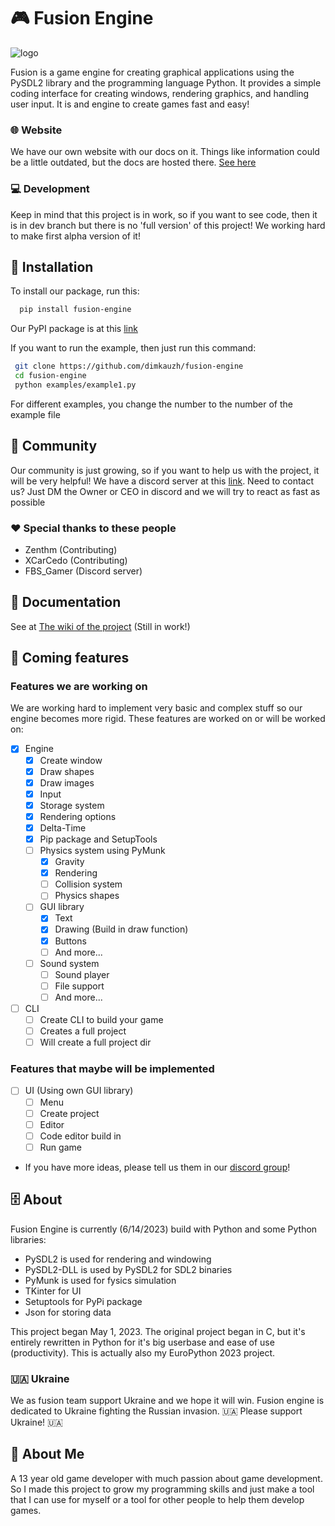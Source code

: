 # 🎮 Fusion Engine

![logo](https://user-images.githubusercontent.com/106883655/233103547-5693b2a3-22b9-4b68-ac2a-7220f16d48df.png)

Fusion is a game engine for creating graphical applications using the PySDL2 library and the programming language Python. It provides a simple coding interface for creating windows,
rendering graphics, and handling user input. It is and engine to create
games fast and easy!

### 🌐 Website

We have our own website with our docs on it. Things like information could be a little outdated, but the docs are hosted there. [See here](https://dimkauzh.github.io/fusion-engine/)

### 💻 Development

Keep in mind that this project is in work, so if you want to see code,
then it is in dev branch but there is no 'full version' of this project!
We working hard to make first alpha version of it!

## 💾 Installation

To install our package, run this:

```bash
  pip install fusion-engine
```

Our PyPI package is at this [link](<https://pypi.org/project/fusion-engine/>)

If you want to run the example, then just run this command:

```bash
 git clone https://github.com/dimkauzh/fusion-engine
 cd fusion-engine
 python examples/example1.py
```

For different examples, you change the number to the number of the example file

## 👥 Community

Our community is just growing, so if you want to help us with the project,
it will be very helpful!
We have a discord server at this [link](https://discord.gg/Smg3CK4ZMc).
Need to contact us? Just DM the Owner or CEO in discord and we will try to react as fast as possible

### ❤️ Special thanks to these people

- Zenthm (Contributing)
- XCarCedo (Contributing)
- FBS_Gamer (Discord server)

## 📃 Documentation

See at [The wiki of the project](https://dimkauzh.github.io/fusion-engine/wiki/wiki.html) (Still in work!)

## 📯 Coming features

### Features we are working on
We are working hard to implement very basic and complex stuff so our engine becomes more rigid. These features are worked on or will be worked on:

- [x] Engine
  - [x] Create window
  - [x] Draw shapes
  - [x] Draw images
  - [x] Input
  - [x] Storage system
  - [x] Rendering options
  - [x] Delta-Time
  - [x] Pip package and SetupTools
  - [ ] Physics system using PyMunk
    - [x] Gravity
    - [x] Rendering
    - [ ] Collision system
    - [ ] Physics shapes
  - [ ] GUI library
    - [x] Text
    - [x] Drawing (Build in draw function)
    - [x] Buttons
    - [ ] And more...
  - [ ] Sound system
    - [ ] Sound player
    - [ ] File support
    - [ ] And more...
- [ ] CLI
  - [ ] Create CLI to build your game
  - [ ] Creates a full project
  - [ ] Will create a full project dir

### Features that maybe will be implemented

- [ ] UI (Using own GUI library)
  - [ ] Menu
  - [ ] Create project
  - [ ] Editor
  - [ ] Code editor build in
  - [ ] Run game

- If you have more ideas, please tell us them in our [discord group](https://discord.gg/Smg3CK4ZMc)!

## 🗄️ About

Fusion Engine is currently (6/14/2023) build with Python and some Python libraries:

- PySDL2 is used for rendering and windowing
- PySDL2-DLL is used by PySDL2 for SDL2 binaries
- PyMunk is used for fysics simulation
- TKinter for UI
- Setuptools for PyPi package
- Json for storing data

This project began May 1, 2023. The original project began in C, but it's entirely rewritten in Python for it's big userbase and ease of use (productivity). This is actually also my EuroPython 2023 project.

### 🇺🇦 Ukraine
We as fusion team support Ukraine and we hope it will win. Fusion engine is dedicated to Ukraine fighting the Russian invasion.
🇺🇦 Please support Ukraine! 🇺🇦

## 🚀 About Me

A 13 year old game developer with much passion about game development. So I made this project to grow my programming skills and just make a tool that I can use for myself or a tool for other people to help them develop games.
